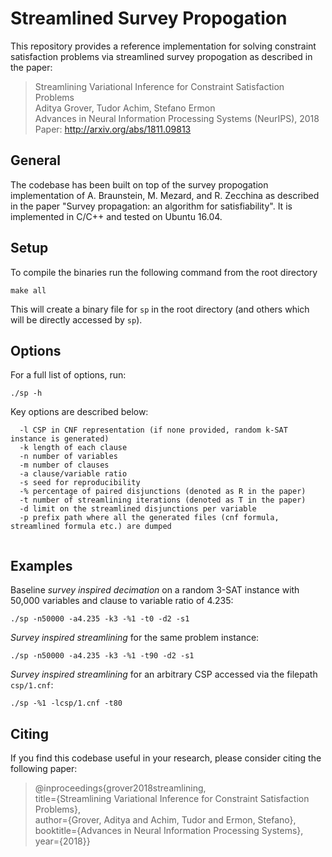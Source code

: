 Streamlined Survey Propogation
============================================

This repository provides a reference implementation for solving constraint satisfaction problems via streamlined survey propogation as described in the paper:


> Streamlining Variational Inference for Constraint Satisfaction Problems  
Aditya Grover, Tudor Achim, Stefano Ermon  
Advances in Neural Information Processing Systems (NeurIPS), 2018  
Paper: http://arxiv.org/abs/1811.09813

## General

The codebase has been built on top of the survey propogation implementation of A. Braunstein, M. Mezard, and R. Zecchina as described in the paper "Survey propagation: an algorithm for satisfiability". It is implemented in C/C++ and tested on Ubuntu 16.04.

## Setup

To compile the binaries run the following command from the root directory

```
make all
```

This will create a binary file for `sp` in the root directory (and others which will be directly accessed by `sp`).

## Options

For a full list of options, run:

```
./sp -h
```

Key options are described below:

```
  -l CSP in CNF representation (if none provided, random k-SAT instance is generated)
  -k length of each clause 
  -n number of variables 
  -m number of clauses 
  -a clause/variable ratio
  -s seed for reproducibility
  -% percentage of paired disjunctions (denoted as R in the paper)
  -t number of streamlining iterations (denoted as T in the paper)
  -d limit on the streamlined disjunctions per variable
  -p prefix path where all the generated files (cnf formula, streamlined formula etc.) are dumped
  
```

## Examples

Baseline *survey inspired decimation* on a random 3-SAT instance with 50,000 variables and clause to variable ratio of 4.235:

```
./sp -n50000 -a4.235 -k3 -%1 -t0 -d2 -s1
```

*Survey inspired streamlining* for the same problem instance:

```
./sp -n50000 -a4.235 -k3 -%1 -t90 -d2 -s1
```

*Survey inspired streamlining* for an arbitrary CSP accessed via the filepath `csp/1.cnf`:

```
./sp -%1 -lcsp/1.cnf -t80
```


## Citing

If you find this codebase useful in your research, please consider citing the following paper:


>@inproceedings{grover2018streamlining,  
  title={Streamlining Variational Inference for Constraint Satisfaction Problems},  
  author={Grover, Aditya and Achim, Tudor and Ermon, Stefano},  
  booktitle={Advances in Neural Information Processing Systems},  
  year={2018}}